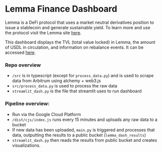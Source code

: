 # Lemma Finance Dashboard

Lemma is a DeFi protocol that uses a market neutral derivatives position to issue a stablecoin and generate sustainable yield. To learn more and use the protocol visit the Lemma site [here](https://www.lemma.finance/).

This dashboard displays the TVL (total value locked) in Lemma, the amount of USDL in circulation, and information on rebalance events. It can be accessed [here](https://share.streamlit.io/aidanmattrick/lemma-finance-dashboard/main/streamlit_dash.py).

### Repo overview
- `/src` is in typescript (except for `process_data.py`) and is used to scrape data from Arbitrum using alchemy + web3.js
- `src/process_data.py` is used to process the raw data
- `streamlit_dash.py` is the file that streamlit uses to run dashboard

### Pipeline overview:
- Run via the Google Cloud Platform
- `/dist/cjs/index.js` runs every 15 minutes and uploads any raw data to a bucket
- If new data has been uploaded, `main.py` is triggered and processes that data, outputting the results to a public bucket (`lemma_dash_results`)
- `streamlit_dash.py` then reads the results from public bucket and creates visualizations.


